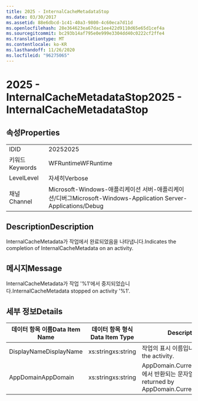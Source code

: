 ```yaml
---
title: 2025 - InternalCacheMetadataStop
ms.date: 03/30/2017
ms.assetid: 88e6dbcd-1c41-40a3-9800-4c60eca7d11d
ms.openlocfilehash: 28e364623ea67dac1ee422d9110d65e65d1cef4a
ms.sourcegitcommit: bc293b14af795e0e999e3304dd40c0222cf2ffe4
ms.translationtype: MT
ms.contentlocale: ko-KR
ms.lasthandoff: 11/26/2020
ms.locfileid: "96275065"
---
```

# <a name="2025---internalcachemetadatastop"></a><span data-ttu-id="7fc51-102">2025 - InternalCacheMetadataStop</span><span class="sxs-lookup"><span data-stu-id="7fc51-102">2025 - InternalCacheMetadataStop</span></span>

## <a name="properties"></a><span data-ttu-id="7fc51-103">속성</span><span class="sxs-lookup"><span data-stu-id="7fc51-103">Properties</span></span>  
  
|||  
|-|-|  
|<span data-ttu-id="7fc51-104">ID</span><span class="sxs-lookup"><span data-stu-id="7fc51-104">ID</span></span>|<span data-ttu-id="7fc51-105">2025</span><span class="sxs-lookup"><span data-stu-id="7fc51-105">2025</span></span>|  
|<span data-ttu-id="7fc51-106">키워드</span><span class="sxs-lookup"><span data-stu-id="7fc51-106">Keywords</span></span>|<span data-ttu-id="7fc51-107">WFRuntime</span><span class="sxs-lookup"><span data-stu-id="7fc51-107">WFRuntime</span></span>|  
|<span data-ttu-id="7fc51-108">Level</span><span class="sxs-lookup"><span data-stu-id="7fc51-108">Level</span></span>|<span data-ttu-id="7fc51-109">자세히</span><span class="sxs-lookup"><span data-stu-id="7fc51-109">Verbose</span></span>|  
|<span data-ttu-id="7fc51-110">채널</span><span class="sxs-lookup"><span data-stu-id="7fc51-110">Channel</span></span>|<span data-ttu-id="7fc51-111">Microsoft-Windows-애플리케이션 서버-애플리케이션/디버그</span><span class="sxs-lookup"><span data-stu-id="7fc51-111">Microsoft-Windows-Application Server-Applications/Debug</span></span>|  
  
## <a name="description"></a><span data-ttu-id="7fc51-112">Description</span><span class="sxs-lookup"><span data-stu-id="7fc51-112">Description</span></span>  

 <span data-ttu-id="7fc51-113">InternalCacheMetadata가 작업에서 완료되었음을 나타냅니다.</span><span class="sxs-lookup"><span data-stu-id="7fc51-113">Indicates the completion of InternalCacheMetadata on an activity.</span></span>  
  
## <a name="message"></a><span data-ttu-id="7fc51-114">메시지</span><span class="sxs-lookup"><span data-stu-id="7fc51-114">Message</span></span>  

 <span data-ttu-id="7fc51-115">InternalCacheMetadata가 작업 '%1'에서 중지되었습니다.</span><span class="sxs-lookup"><span data-stu-id="7fc51-115">InternalCacheMetadata stopped on activity '%1'.</span></span>  
  
## <a name="details"></a><span data-ttu-id="7fc51-116">세부 정보</span><span class="sxs-lookup"><span data-stu-id="7fc51-116">Details</span></span>  
  
|<span data-ttu-id="7fc51-117">데이터 항목 이름</span><span class="sxs-lookup"><span data-stu-id="7fc51-117">Data Item Name</span></span>|<span data-ttu-id="7fc51-118">데이터 항목 형식</span><span class="sxs-lookup"><span data-stu-id="7fc51-118">Data Item Type</span></span>|<span data-ttu-id="7fc51-119">Description</span><span class="sxs-lookup"><span data-stu-id="7fc51-119">Description</span></span>|  
|--------------------|--------------------|-----------------|  
|<span data-ttu-id="7fc51-120">DisplayName</span><span class="sxs-lookup"><span data-stu-id="7fc51-120">DisplayName</span></span>|<span data-ttu-id="7fc51-121">xs:string</span><span class="sxs-lookup"><span data-stu-id="7fc51-121">xs:string</span></span>|<span data-ttu-id="7fc51-122">작업의 표시 이름입니다.</span><span class="sxs-lookup"><span data-stu-id="7fc51-122">The display name of the activity.</span></span>|  
|<span data-ttu-id="7fc51-123">AppDomain</span><span class="sxs-lookup"><span data-stu-id="7fc51-123">AppDomain</span></span>|<span data-ttu-id="7fc51-124">xs:string</span><span class="sxs-lookup"><span data-stu-id="7fc51-124">xs:string</span></span>|<span data-ttu-id="7fc51-125">AppDomain.CurrentDomain.FriendlyName에서 반환되는 문자열입니다.</span><span class="sxs-lookup"><span data-stu-id="7fc51-125">The string returned by AppDomain.CurrentDomain.FriendlyName.</span></span>|
